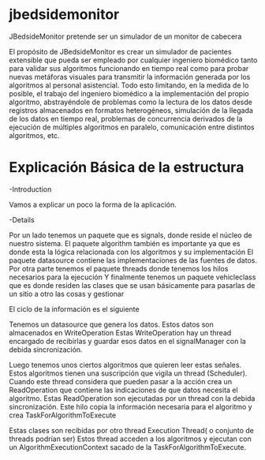 # jbedsidemonitor
JBedsideMonitor pretende ser un simulador de un monitor de cabecera

El propósito de JBedsideMonitor es crear un simulador de pacientes extensible que pueda ser empleado por cualquier ingeniero biomédico tanto para validar sus algoritmos funcionando en tiempo real como para probar nuevas metáforas visuales para transmitir la información generada por los algoritmos al personal asistencial. Todo esto limitando, en la medida de lo posible, el trabajo del ingeniero biomédico a la implementación del propio algoritmo, abstrayéndole de problemas como la lectura de los datos desde registros almacenados en formatos heterogéneos, simulación de la llegada de los datos en tiempo real, problemas de concurrencia derivados de la ejecución de múltiples algoritmos en paralelo, comunicación entre distintos algoritmos, etc.


# Explicación Básica de la estructura

-Introduction 

Vamos a explicar un poco la forma de la aplicación.

-Details 

Por un lado tenemos un paquete que es signals, donde reside el núcleo de nuestro sistema.
El paquete algorithm también es importante ya que es donde esta la lógica relacionada con los algoritmos y su implementación
El paquete datasource contiene las implementaciones de las fuentes de datos.
Por otra parte tenemos el paquete threads donde tenemos los hilos necesarios para la ejecución
Y finalmente tenemos un paquete vehicleclass que es donde residen las clases que se usan básicamente para pasarlas de un sitio a otro las cosas y gestionar


El ciclo de la información es el siguiente

Tenemos un datasource que genera los datos.
Estos datos son almacenados en WriteOperation
Estas WriteOperation hay un thread encargado de recibirlas y guardar esos datos en el signalManager con la debida sincronización.

Luego tenemos unos ciertos algoritmos que quieren leer estas señales. Estos algoritmos tienen una suscripción que vigila un thread (Scheduler). Cuando este thread considera que pueden pasar a la acción crea un ReadOperation que contiene las indicaciones de que datos necesita el algoritmo.
Estas ReadOperation son ejecutadas por un thread con la debida sincronización. Este hilo copia la información necesaria para el algoritmo y crea TaskForAlgorithmToExecute

Estas clases son recibidas por otro thread Execution Thread( o conjunto de threads podrían ser)
Estos thread acceden a los algoritmos y ejecutan con un AlgorithmExecutionContext sacado de la TaskForAlgorithmToExecute.


